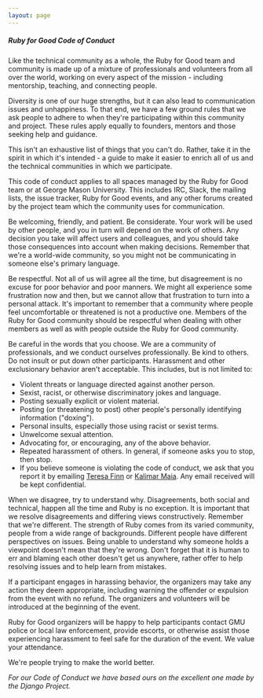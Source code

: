 ```yaml
---
layout: page
---
```


##### Ruby for Good Code of Conduct

Like the technical community as a whole, the Ruby for Good team and community is made up of a mixture of professionals and volunteers from all over the world, working on every aspect of the mission - including mentorship, teaching, and connecting people.

Diversity is one of our huge strengths, but it can also lead to communication issues and unhappiness. To that end, we have a few ground rules that we ask people to adhere to when they're participating within this community and project. These rules apply equally to founders, mentors and those seeking help and guidance.

This isn't an exhaustive list of things that you can't do. Rather, take it in the spirit in which it's intended - a guide to make it easier to enrich all of us and the technical communities in which we participate.

This code of conduct applies to all spaces managed by the Ruby for Good team or at George Mason University. This includes IRC, Slack, the mailing lists, the issue tracker, Ruby for Good events, and any other forums created by the project team which the community uses for communication.

Be welcoming, friendly, and patient. Be considerate. Your work will be used by other people, and you in turn will depend on the work of others. Any decision you take will affect users and colleagues, and you should take those consequences into account when making decisions. Remember that we're a world-wide community, so you might not be communicating in someone else's primary language.

Be respectful. Not all of us will agree all the time, but disagreement is no excuse for poor behavior and poor manners. We might all experience some frustration now and then, but we cannot allow that frustration to turn into a personal attack. It's important to remember that a community where people feel uncomfortable or threatened is not a productive one. Members of the Ruby for Good community should be respectful when dealing with other members as well as with people outside the Ruby for Good community.

Be careful in the words that you choose. We are a community of professionals, and we conduct ourselves professionally. Be kind to others. Do not insult or put down other participants. Harassment and other exclusionary behavior aren't acceptable. This includes, but is not limited to:

- Violent threats or language directed against another person.
- Sexist, racist, or otherwise discriminatory jokes and language.
- Posting sexually explicit or violent material.
- Posting (or threatening to post) other people's personally identifying information ("doxing").
- Personal insults, especially those using racist or sexist terms.
- Unwelcome sexual attention.
- Advocating for, or encouraging, any of the above behavior.
- Repeated harassment of others. In general, if someone asks you to stop, then stop.
- If you believe someone is violating the code of conduct, we ask that you report it by emailing [Teresa Finn](mailto:teresa@rubyforgood.org) or [Kalimar Maia](mailto:kalimar@rubyforgood.org). Any email received will be kept confidential.

When we disagree, try to understand why. Disagreements, both social and technical, happen all the time and Ruby is no exception. It is important that we resolve disagreements and differing views constructively. Remember that we're different. The strength of Ruby comes from its varied community, people from a wide range of backgrounds. Different people have different perspectives on issues. Being unable to understand why someone holds a viewpoint doesn't mean that they're wrong. Don't forget that it is human to err and blaming each other doesn't get us anywhere, rather offer to help resolving issues and to help learn from mistakes.

If a participant engages in harassing behavior, the organizers may take any action they deem appropriate, including warning the offender or expulsion from the event with no refund. The organizers and volunteers will be introduced at the beginning of the event.

Ruby for Good organizers will be happy to help participants contact GMU police or local law enforcement, provide escorts, or otherwise assist those experiencing harassment to feel safe for the duration of the event. We value your attendance.

We're people trying to make the world better.

_For our Code of Conduct we have based ours on the excellent one made by the Django Project._
